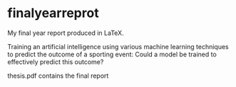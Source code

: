 # finalyearreprot

My final year report produced in LaTeX.

Training an artificial intelligence using various machine learning techniques to predict the outcome of a sporting event: Could a model be trained to effectively predict this outcome?

thesis.pdf contains the final report 
